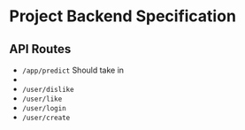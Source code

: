 # Project Backend Specification

## API Routes

-  `/app/predict`
   Should take in
-
-  `/user/dislike`
-  `/user/like`
-  `/user/login`
-  `/user/create`
